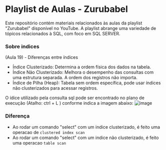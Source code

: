 # Playlist de Aulas - Zurubabel
Este repositório contém materiais relacionados às aulas da playlist "Zurubabel" disponível no YouTube.  A playlist abrange uma variedade de tópicos relacionados à SQL, com foco em SQL SERVER.  

### Sobre indices 
(Aula 19) - Diferenças entre índices

- Índice Clusterizado: Determina a ordem física dos dados na tabela.
- Índice Não Clusterizado: Melhora o desempenho das consultas com uma estrutura separada. A ordem dos registros não importa.  
- Índice de Pilha (Heap): Tabela sem ordem específica, pode usar índices não clusterizados para acessar registros.

O ídice utilizado pela consulta sql pode ser encontrado no plano de execução (Atalho: ctrl + L ) conforme indica a imagem abaixo: 
![image](https://github.com/matefs/Zurubabel-intermediario/assets/30128774/31c23f61-ca8f-48cd-82c4-7e324646efe1)

### Diferença
- Ao rodar um comando "select" com um indice clusterizado, é feito uma operacao de `clustered index scan`
- Ao rodar um comando "select" com um indice não clusterizado, é feito uma operacao `table scan`
